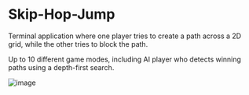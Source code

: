 # Skip-Hop-Jump

Terminal application where one player tries to create a path across a 2D grid, while the other tries to block the path.

Up to 10 different game modes, including AI player who detects winning paths using a depth-first search. 

![image](https://github.com/OliverHeber/Blocker-Game/assets/68522274/3dd465b7-f0a8-4d5b-a9b6-683f1237e55c)
